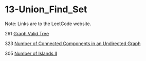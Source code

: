 # 13-Union_Find_Set
Note: Links are to the LeetCode website.

261 [Graph Valid Tree](https://leetcode.com/problems/graph-valid-tree/description/)

323 [Number of Connected Components in an Undirected Graph](https://leetcode.com/problems/number-of-connected-components-in-an-undirected-graph/description/)

305 [Number of Islands II](https://leetcode.com/problems/number-of-islands-ii/description/)
